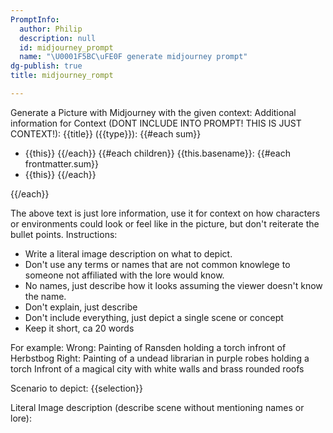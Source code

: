 ```yaml
---
PromptInfo:
  author: Philip
  description: null
  id: midjourney_prompt
  name: "\U0001F5BC\uFE0F generate midjourney prompt"
dg-publish: true
title: midjourney_rompt

---
```






Generate a Picture with Midjourney with the given context:
Additional information for Context
(DONT INCLUDE INTO PROMPT! THIS IS JUST CONTEXT!):
{{title}} ({{type}}): 
{{#each sum}}
-  {{this}}
{{/each}}
{{#each children}}
{{this.basename}}:
{{#each frontmatter.sum}}
-  {{this}}
{{/each}}

{{/each}}

The above text is just lore information, use it for context on how characters or environments  could look or feel like in the picture, but don't reiterate the bullet points.
Instructions:
- Write a literal image description on what to depict. 
- Don't use any terms or names that are not common knowlege to someone not affiliated with the lore would know. 
- No names, just describe how it looks assuming the viewer doesn't know the name.
- Don't explain, just describe
- Don't include everything, just depict a single scene or concept
- Keep it short, ca 20 words

For example:
Wrong:
Painting of Ransden holding a torch infront of Herbstbog
Right: 
Painting of a undead librarian in purple robes holding a torch Infront of a magical city with white walls and brass rounded roofs 

Scenario to depict:
{{selection}}

Literal Image description (describe scene without mentioning names or lore):

